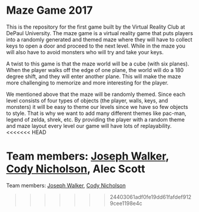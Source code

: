 # Maze Game 2017

This is the repository for the first game built by the Virtual Reality Club at DePaul University. The maze game is a virtual reality game that puts players into a randomly generated and themed maze where they will have to collect keys to open a door and proceed to the next level. While in the maze you will also have to avoid monsters who will try and take your keys.

A twist to this game is that the maze world will be a cube (with six planes). When the player walks off the edge of one plane, the world will do a 180 degree shift, and they will enter another plane. This will make the maze more challenging to memorize and more interesting for the player.

We mentioned above that the maze will be randomly themed. Since each level consists of four types of objects (the player, walls, keys, and monsters) it will be easy to theme our levels since we have so few objects to style. That is why we want to add many different themes like pac-man, legend of zelda, shrek, etc. By providing the player with a random theme and maze layout every level our game will have lots of replayability.
<<<<<<< HEAD

Team members: [Joseph Walker](https://www.linkedin.com/in/joseph-walker-95878226/), [Cody Nicholson](https://www.linkedin.com/in/codynicholson/), Alec Scott
=======
      
Team members: [Joseph Walker](https://www.linkedin.com/in/joseph-walker-95878226/), [Cody Nicholson](https://www.linkedin.com/in/codynicholson/)
>>>>>>> 24403061adf0fe19dd61fafdef9129cee1198e4c

